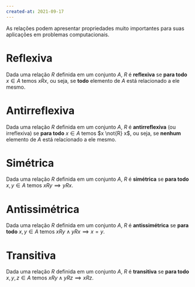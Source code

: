 ```yaml
---
created-at: 2021-09-17
---
```

As relações podem apresentar propriedades muito importantes para suas aplicações em problemas computacionais.

# Reflexiva
Dada uma relação $R$ definida em um conjunto $A$, $R$ é **reflexiva** se **para todo** $x \in A$ temos $x R x$, ou seja, se **todo** elemento de $A$ está relacionado a ele mesmo.

# Antirreflexiva
Dada uma relação $R$ definida em um conjunto $A$, $R$ é **antirreflexiva** (ou irreflexiva) se **para todo** $x \in A$ temos $x \not{R} x$, ou seja, se **nenhum** elemento de $A$ está relacionado a ele mesmo.

# Simétrica
Dada uma relação $R$ definida em um conjunto $A$, $R$ é **simétrica** se **para todo** $x, y \in A$ temos $x R y \implies y R x$.

# Antissimétrica
Dada uma relação $R$ definida em um conjunto $A$, $R$ é **antissimétrica** se **para todo** $x, y \in A$ temos $x R y \land y R x \implies x = y$.

# Transitiva
Dada uma relação $R$ definida em um conjunto $A$, $R$ é **transitiva** se **para todo** $x, y, z \in A$ temos $x R y \land y R z \implies x R z$.
